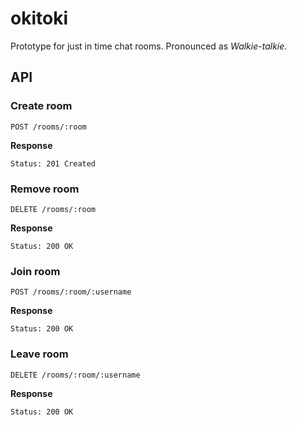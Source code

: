 okitoki
=======

Prototype for just in time chat rooms. Pronounced as _Walkie-talkie_.

## API

### Create room

    POST /rooms/:room

**Response**

    Status: 201 Created

### Remove room

    DELETE /rooms/:room

**Response**

    Status: 200 OK

### Join room

    POST /rooms/:room/:username

**Response**

    Status: 200 OK

### Leave room

    DELETE /rooms/:room/:username

**Response**

    Status: 200 OK

